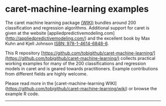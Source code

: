 # caret-machine-learning examples
The caret machine learning package [(WIKI)](http://topepo.github.io/caret/index.html) bundles around 200 classification and regression algorithms. Additional support for caret is given at the website [appliedpredictivemodeling.com] (http://appliedpredictivemodeling.com/) and the excellent book by  Max Kuhn and Kjell Johnson [ISBN: 978-1-4614-6848-6](http://link.springer.com/book/10.1007/978-1-4614-6849-3). 

This R repository [https://github.com/tobigithub/caret-machine-learning/](https://github.com/tobigithub/caret-machine-learning/) collects practical working examples for many of the 200 classifications and regression models in caret and is geared towards practitioners. Example contributions from different fields are highly welcome.

Please read more in the [caret-machine-learning WIKI] (https://github.com/tobigithub/caret-machine-learning/wiki) or browse the example R code.

---
